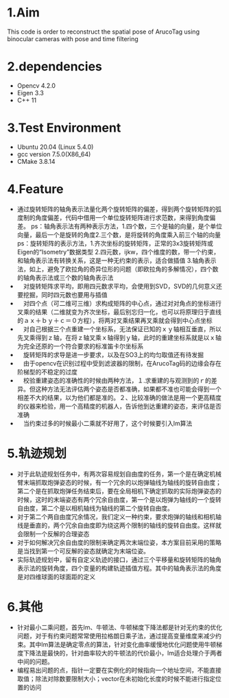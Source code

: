 # 1.Aim
This code is order to reconstruct the spatial pose of ArucoTag using binocular cameras with pose and time filtering 
# 2.dependencies
- Opencv 4.2.0
- Eigen 3.3
- C++ 11
# 3.Test Environment
- Ubuntu 20.04 (Linux 5.4.0)
- gcc version 7.5.0(X86_64)
- CMake 3.8.14
# 4.Feature
- 通过旋转矩阵的轴角表示法量化两个旋转矩阵的偏差，得到两个旋转矩阵的弧度制的角度偏差，代码中借用一个单位旋转矩阵进行求范数，来得到角度偏差。
ps：轴角表示法有两种表示方法，1.四个数，三个是轴的向量，是个单位向量，最后一个是旋转的角度2.三个数，是将旋转的角度乘入前三个轴的向量
ps：旋转矩阵的表示方法，1.齐次坐标的旋转矩阵，正常的3x3旋转矩阵或Eigen的“Isometry”数据类型 2.四元数，ijkw，四个维度的数，带一个约束，和轴角表示法有转换关系，这是一种无约束的表示，适合做插值 3.轴角表示法，如上，避免了欧拉角的奇异位形的问题（即欧拉角的多解情况），四个数的轴角表示法或三个数的轴角表示法
- 　对旋转矩阵求平均，即用四元数求平均，会使用到SVD，SVD的几何意义还要挖掘，同时四元数也要用与插值
- 　对四个点（可二维可三维）求构成矩阵的中心点，通过对对角点的坐标进行叉乘的结果（二维就变为齐次坐标，最后别忘归一化，也可以将原理归于直线的ａｘ＋ｂｙ＋ｃ＝０方程），将两对叉乘结果再叉乘就会得到中心点坐标
- 　对自己根据三个点重建一个坐标系，无法保证已知的ｘｙ轴相互垂直，所以先叉乘得到ｚ轴，在将ｚ轴叉乘ｘ轴得到ｙ轴，此时的重建坐标系就是以ｘ轴为完全还原的一个符合要求的标准笛卡尔坐标系
- 　旋转矩阵的求导是进一步要求，以及在SO3上的均匀取值还有待发掘
- 　由于opencv在识别过程中受到滤波器的限制，在ArucoTag码的边缘会存在阶梯型的不稳定的过度
- 　校验重建姿态的准确性的时候由两种方法，１.求重建的与观测到的ｒ的差异。但这种方法无法评估两个姿态是否都准确，如果都不准也可能会得到一个相差不大的结果，以为他们都是准的。２、比较准确的做法是用一个更高精度的仪器来检验，用一个高精度的机器人，告诉他到达重建的姿态，来评估是否准确
- 　当约束过多的时候最小二乘就不好用了，这个时候要引入lm算法
# 5.轨迹规划
- 对于此轨迹规划任务中，有两次容易规划自由度的任务，第一个是在确定机械臂末端抓取炮弹姿态的时候，有一个冗余的以炮弹轴线为轴线的旋转自由度；第二个是在抓取炮弹任务结束后，要在全局相机下确定抓取的实际炮弹姿态的时候，这时的末端姿态有两个冗余自由度，第一个是以炮弹为轴线的一个旋转自由度，第二个是以相机轴线为轴线的第二个旋转自由度。
- 对于第二个两自由度冗余情况，我们定义一种约束，要求炮弹的轴线和相机轴线是垂直的，两个冗余自由度即为绕这两个限制的轴线的旋转自由度。这样就会限制一个反解的合理姿态
- 对于如何解决冗余自由度的限制来确定两次末端位姿，本方案目前采用的策略是当找到第一个可反解的姿态就确定为末端位姿。
- 实际轨迹规划中，留有自定义轨迹的接口，通过三个平移量和旋转矩阵的轴角表示法的旋转角度，四个变量的构建轨迹插值方程。其中的轴角表示法的角度是对四维球面的球面距的定义
# 6.其他
- 针对最小二乘问题，首先lm、牛顿法、牛顿梯度下降法都是针对无约束的优化问题，对于有约束问题常常使用拉格朗日乘子法，通过提高变量维度来减少约束。其中lm算法是确定零点的算法，针对变化曲率缓慢地优化问题使用牛顿梯度下降法是最快的，针对曲率较大的牛顿法的代价最小，lm适合处理介于两者中间的问题。
- 编程易出问题的点，指针一定要在实例化的时候指向一个地址空间，不能直接取值；除法对除数要限制大小；vector在未初始化长度的时候不能进行指定位置的访问
